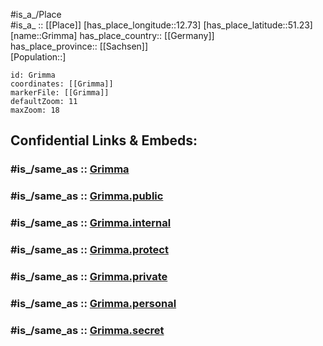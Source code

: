﻿---
confidential: public
isDeleted: false
location:
- 51.23
- 12.73
mapmarker: city
mapzoom:
- 7
- 12
SpocWebEntityId: 30580
tags:
- geo/City
type: City
---

#is_a_/Place  
#is_a_ :: [[Place]] 
[has_place_longitude::12.73] 
[has_place_latitude::51.23] 
[name::Grimma] 
has_place_country:: [[Germany]]  
has_place_province:: [[Sachsen]]  
[Population::] 



```leaflet
id: Grimma
coordinates: [[Grimma]] 
markerFile: [[Grimma]] 
defaultZoom: 11 
maxZoom: 18
```


## Confidential Links & Embeds: 

### #is_/same_as :: [Grimma](/_Standards/Earth/Continent/Europe/Europe~Central/Germany/Germany~East/Sachsen/counties~Sachsen/Leipzig/cities~Leipzig/Grimma.md) 

### #is_/same_as :: [Grimma.public](/_public/Earth/Continent/Europe/Europe~Central/Germany/Germany~East/Sachsen/counties~Sachsen/Leipzig/cities~Leipzig/Grimma.public.md) 

### #is_/same_as :: [Grimma.internal](/_internal/Earth/Continent/Europe/Europe~Central/Germany/Germany~East/Sachsen/counties~Sachsen/Leipzig/cities~Leipzig/Grimma.internal.md) 

### #is_/same_as :: [Grimma.protect](/_protect/Earth/Continent/Europe/Europe~Central/Germany/Germany~East/Sachsen/counties~Sachsen/Leipzig/cities~Leipzig/Grimma.protect.md) 

### #is_/same_as :: [Grimma.private](/_private/Earth/Continent/Europe/Europe~Central/Germany/Germany~East/Sachsen/counties~Sachsen/Leipzig/cities~Leipzig/Grimma.private.md) 

### #is_/same_as :: [Grimma.personal](/_personal/Earth/Continent/Europe/Europe~Central/Germany/Germany~East/Sachsen/counties~Sachsen/Leipzig/cities~Leipzig/Grimma.personal.md) 

### #is_/same_as :: [Grimma.secret](/_secret/Earth/Continent/Europe/Europe~Central/Germany/Germany~East/Sachsen/counties~Sachsen/Leipzig/cities~Leipzig/Grimma.secret.md)


